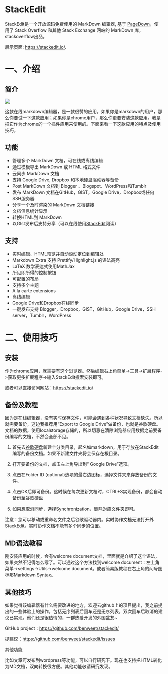 StackEdit
=========

StackEdit是一个开放源码免费使用的 MarkDown 编辑器, 基于 [PageDown](http://www.oschina.net/p/pagedown)，使用了 Stack Overflow 和其他 Stack Exchange 网站的 MarkDown 库，stackoverflow出品。

展示页面: https://stackedit.io/.

# 一、介绍

## 简介

![](https://stackedit.io/static/landing/logo.svg)

这款在线markdown编辑器，是一款很赞的应用。如果你是markdown的用户，那么你要试一下这款应用；如果你是chrome用户，那么你更要安装这款应用。我是把它作为chrome的一个插件应用来使用的。下面来看一下这款应用的特点及使用技巧。

## 功能

- 管理多个 MarkDown 文档，可在线或离线编辑
- 通过模板导出 MarkDown 或 HTML 格式文件
- 云同步 MarkDown 文档
- 支持 Google Drive,  Dropbox 和本地硬盘驱动器等备份
- Post MarkDown 文档到 Blogger 、Blogspot、WordPress和Tumblr
- 发布 MarkDown 文档在GitHub，GIST，Google Drive，Dropbox或任何SSH服务器
- 分享一个及时渲染的 MarkDown 文档链接
- 文档信息统计显示
- 转换HTML到 MarkDown
- 以GIst发布后支持分享（可以在线使用[StackEdit](http://benweet.github.io/stackedit/)阅读）

## 支持

- 实时编辑、HTML预览并自动滚动定位到编辑处
- Markdown Extra 支持 Prettify/Highlight.js 的语法高亮
- LaTeX 数学表达式使用MathJax
- 所见即所得的控制按钮
- 可配置的布局
- 支持多个主题
- A la carte extensions
- 离线编辑
- Google Drive和Dropbox在线同步
- 一键发布支持 Blogger，Dropbox，GIST，GitHub，Google Drive，SSH server，Tumblr，WordPress

# 二、使用技巧

## 安装

作为chrome应用，就需要有这个浏览器。然后编辑右上角菜单->工具->扩展程序->获取更多扩展程序->输入StackEdit搜索安装即可。

或者可以直接访问网站：https://stackedit.io/

## 备份及教程

因为是在线编辑器，没有实时保存文件，可能会遇到各种状况导致文档缺失。所以就需要备份，这边我推荐用“Export to Google Drive”做备份，也就是谷歌硬盘。文档的数据，使用localstorage存储的，所以切忌在清除浏览器应用数据之前要备份编写的文档，不然会全部不见。

1. 首先去[谷歌硬盘](https://drive.google.com/)新建个分类目录，起名如markdown，用于存放在StackEdit编写的备份文档。如果不新建文件夹将会保存在根目录。

2. 打开要备份的文档，点击左上角导出到“ Google Drive”选项。

3. 点击在Folder ID (optional)选项的最右边图标，选择文件夹来存放备份的文件。

4. 点击OK后即可备份。这时候在每次更新文档时，CTRL+S实现备份，都会自动备份至谷歌硬盘

5.  如果想取消同步，选择Synchronization，删除对应文件夹即可。

注意：您可以移动或重命名文件之后谷歌驱动器内。实时协作文档无法打开外StackEdit。实时协作文档不能有多个同步的位置。

## MD语法教程

刚安装应用的时候，会有welcome document文档，里面就是介绍了这个语法，如果突然不记得怎么写了。可以通过这个方法找到welcome document：左上角菜单->settings->Utils->welcome document。或者简易版教程在右上角的问号图标那Markdown Syntax。

## 其他技巧

如果觉得该编辑器有什么需要改进的地方，欢迎去github上的项目提出，我之前提出的一些体验上的操作，包括无序列表后回车还是无序列表，双次回车后取消的建议已实现。他们还是很热情的，一群热爱开发的外国盆友~

GitHub project：https://github.com/benweet/stackedit/

提建议：https://github.com/benweet/stackedit/issues

其他功能

比如文章可发布到wordpress等功能，可以自行研究下。现在也支持把HTML转化为MD文档，双向转换很方便。其他功能敬请研究发现。
